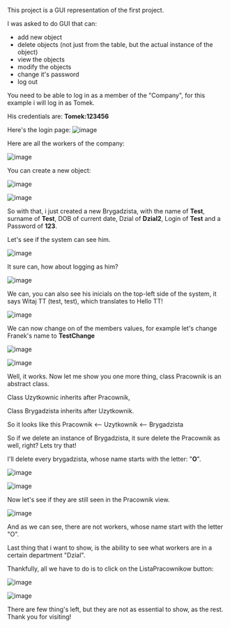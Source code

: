 This project is a GUI representation of the first project.

I was asked to do GUI that can:
- add new object
- delete objects (not just from the table, but the actual instance of the object)
- view the objects
- modify the objects
- change it's password
- log out

You need to be able to log in as a member of the "Company", for this example i will log in as Tomek.

His credentials are: **Tomek:123456**

Here's the login page:
![image](https://github.com/etcshado/Projects/assets/146455588/fc09d881-6270-44f7-8889-df72ce8d5403)

Here are all the workers of the company:

![image](https://github.com/etcshado/Projects/assets/146455588/f593725b-7586-4440-8a16-2db168d30c85)

You can create a new object:

![image](https://github.com/etcshado/Projects/assets/146455588/a41e6ef6-5c47-49b4-9220-8457e19dea00)

![image](https://github.com/etcshado/Projects/assets/146455588/56f042f8-2126-4ade-87f7-a6c942789da6)

So with that, i just created a new Brygadzista, with the name of **Test**, surname of **Test**, DOB of current date, Dzial of **Dzial2**, Login of **Test** and a Password of **123**.

Let's see if the system can see him.

![image](https://github.com/etcshado/Projects/assets/146455588/53224b5b-cd0a-461b-ba44-601d765784c1)

It sure can, how about logging as him?

![image](https://github.com/etcshado/Projects/assets/146455588/a076c859-ca33-456d-b86b-22d136e2abee)

We can, you can also see his inicials on the top-left side of the system, it says Witaj TT (test, test), which translates to Hello TT!

![image](https://github.com/etcshado/Projects/assets/146455588/b0689988-c74e-4bab-8985-2a705b25d36b)

We can now change on of the members values, for example let's change Franek's name to **TestChange**

![image](https://github.com/etcshado/Projects/assets/146455588/af233c29-843a-4744-8b22-ef72667d158a)

![image](https://github.com/etcshado/Projects/assets/146455588/df3c3575-96ba-47c9-acbe-54e30e456e9c)

Well, it works. Now let me show you one more thing, class Pracownik is an abstract class.

Class Uzytkownic inherits after Pracownik,

Class Brygadzista inherits after Uzytkownik.

So it looks like this Pracownik <-- Uzytkownik <-- Brygadzista

So if we delete an instance of Brygadzista, it sure delete the Pracownik as well, right? Lets try that!

I'll delete every brygadzista, whose name starts with the letter: "**O**".

![image](https://github.com/etcshado/Projects/assets/146455588/0f52ba51-5b18-44c0-a71f-4d599f456df9)

![image](https://github.com/etcshado/Projects/assets/146455588/c0f3743a-0298-413b-bcd2-f184d627457b)

Now let's see if they are still seen in the Pracownik view.

![image](https://github.com/etcshado/Projects/assets/146455588/4e70985c-63bd-4d7c-89e4-8d08c810292e)

And as we can see, there are not workers, whose name start with the letter "O".

Last thing that i want to show, is the ability to see what workers are in a certain department "Dzial".

Thankfully, all we have to do is to click on the ListaPracownikow button:

![image](https://github.com/etcshado/Projects/assets/146455588/b4f1ca81-3d56-434c-bbc3-23a247126008)

![image](https://github.com/etcshado/Projects/assets/146455588/da6636c1-4d77-4235-9af2-7908db122464)

There are few thing's left, but they are not as essential to show, as the rest. Thank you for visiting!












